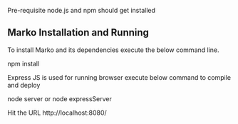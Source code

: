 Pre-requisite
node.js and npm should get installed


Marko Installation and Running
-------------------------------

To install Marko and its dependencies execute the below command line.

npm install

Express JS is used for running browser execute below command to compile and deploy

node server or node expressServer

Hit the URL http://localhost:8080/
